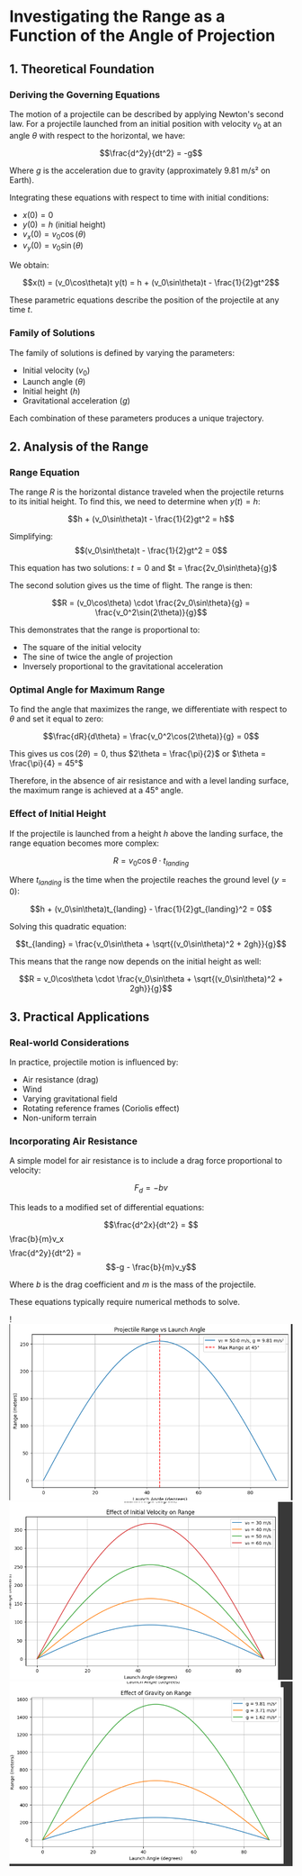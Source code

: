 # Investigating the Range as a Function of the Angle of Projection
 
## 1. Theoretical Foundation
 
### Deriving the Governing Equations
 
The motion of a projectile can be described by applying Newton's second law. For a projectile launched from an initial position with velocity $v_0$ at an angle $\theta$ with respect to the horizontal, we have:
 


 

$$\frac{d^2y}{dt^2} = -g$$
 
Where $g$ is the acceleration due to gravity (approximately 9.81 m/s² on Earth).
 
Integrating these equations with respect to time with initial conditions:
- $x(0) = 0$
- $y(0) = h$ (initial height)
- $v_x(0) = v_0\cos(\theta)$
- $v_y(0) = v_0\sin(\theta)$
 
We obtain:
 
$$x(t) = (v_0\cos\theta)t
y(t) = h + (v_0\sin\theta)t - \frac{1}{2}gt^2$$
 
These parametric equations describe the position of the projectile at any time $t$.
 
### Family of Solutions
 
The family of solutions is defined by varying the parameters:
- Initial velocity ($v_0$)
- Launch angle ($\theta$)
- Initial height ($h$)
- Gravitational acceleration ($g$)
 
Each combination of these parameters produces a unique trajectory.
 
## 2. Analysis of the Range
 
### Range Equation
 
The range $R$ is the horizontal distance traveled when the projectile returns to its initial height. To find this, we need to determine when $y(t) = h$:
 
$$h + (v_0\sin\theta)t - \frac{1}{2}gt^2 = h$$
 
Simplifying:
$$(v_0\sin\theta)t - \frac{1}{2}gt^2 = 0$$
 
This equation has two solutions: $t = 0$ and $t = \frac{2v_0\sin\theta}{g}$
 
The second solution gives us the time of flight. The range is then:
 
$$R = (v_0\cos\theta) \cdot \frac{2v_0\sin\theta}{g} = \frac{v_0^2\sin(2\theta)}{g}$$
 
This demonstrates that the range is proportional to:
- The square of the initial velocity
- The sine of twice the angle of projection
- Inversely proportional to the gravitational acceleration
 
### Optimal Angle for Maximum Range
 
To find the angle that maximizes the range, we differentiate with respect to $\theta$ and set it equal to zero:
 
$$\frac{dR}{d\theta} = \frac{v_0^2\cos(2\theta)}{g} = 0$$
 
This gives us $\cos(2\theta) = 0$, thus $2\theta = \frac{\pi}{2}$ or $\theta = \frac{\pi}{4} = 45°$
 
Therefore, in the absence of air resistance and with a level landing surface, the maximum range is achieved at a 45° angle.
 
### Effect of Initial Height
 
If the projectile is launched from a height $h$ above the landing surface, the range equation becomes more complex:
 
$$R = v_0\cos\theta \cdot t_{landing}$$
 
Where $t_{landing}$ is the time when the projectile reaches the ground level ($y = 0$):
 
$$h + (v_0\sin\theta)t_{landing} - \frac{1}{2}gt_{landing}^2 = 0$$
 
Solving this quadratic equation:
 
$$t_{landing} = \frac{v_0\sin\theta + \sqrt{(v_0\sin\theta)^2 + 2gh}}{g}$$
 
This means that the range now depends on the initial height as well:
 
$$R = v_0\cos\theta \cdot \frac{v_0\sin\theta + \sqrt{(v_0\sin\theta)^2 + 2gh}}{g}$$
 
## 3. Practical Applications
 
### Real-world Considerations
 
In practice, projectile motion is influenced by:
- Air resistance (drag)
- Wind
- Varying gravitational field
- Rotating reference frames (Coriolis effect)
- Non-uniform terrain
 
### Incorporating Air Resistance
 
A simple model for air resistance is to include a drag force proportional to velocity:
 
$$F_d = -bv$$
 
This leads to a modified set of differential equations:
 
$$\frac{d^2x}{dt^2} = $$\frac{b}{m}v_x$$
$$\frac{d^2y}{dt^2} = $$-g - \frac{b}{m}v_y$$
 
Where $b$ is the drag coefficient and $m$ is the mass of the projectile.
 
These equations typically require numerical methods to solve.
 

! ![alt text](image.png)
 ![alt text](image-1.png)
 ![alt text](image-2.png)
